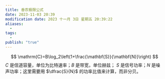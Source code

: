 ```yaml
---
title: 香农极限公式
date: 2023-11-03 20:39
modification date: 2023 十一月 3日 星期五 20:39:22
aliases:
  - 
tags:
  - 
publish: "true"
---
```


$$
\mathrm{C}=B\log_2\left(1+\frac{\mathbf{S}}{\mathbf{N}}\right)
$$
$C$ 是信道容量，单位为比特速率；$B$ 是带宽，单位赫兹； $S$ 是信号功率；$N$ 是噪声功率；这里需要用 $\dfrac{S}{N}$ 的功率比值来计算，而非分贝。
